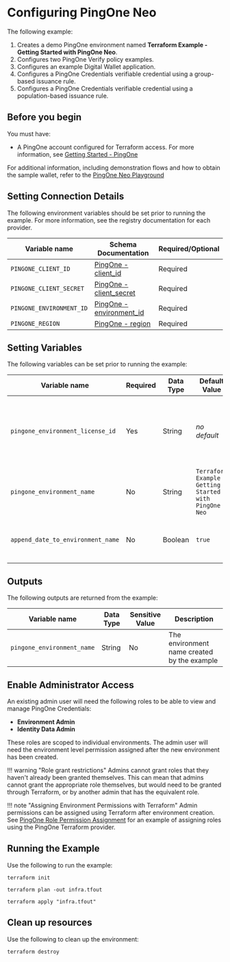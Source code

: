 # Configuring PingOne Neo
The following example:
1. Creates a demo PingOne environment named **Terraform Example - Getting Started with PingOne Neo**.
2. Configures two PingOne Verify policy examples.
3. Configures an example Digital Wallet application.
4. Configures a PingOne Credentials verifiable credential using a group-based issuance rule.
5. Configures a PingOne Credentials verifiable credential using a population-based issuance rule.

## Before you begin
You must have:

* A PingOne account configured for Terraform access.  For more information, see [Getting Started - PingOne](https://terraform.pingidentity.com/getting-started/pingone/)

For additional information, including demonstration flows and how to obtain the sample wallet, refer to the [PingOne Neo Playground](https://www.neoidentity.com/playground)

## Setting Connection Details
The following environment variables should be set prior to running the example.  For more information, see the registry documentation for each provider.

| Variable name                                   | Schema Documentation                                                                                                                            | Required/Optional |
|-------------------------------------------------|-------------------------------------------------------------------------------------------------------------------------------------------------|-------------------|
| `PINGONE_CLIENT_ID`                             | [PingOne - client_id](https://registry.terraform.io/providers/pingidentity/pingone/latest/docs#client_id)                                       | Required          |
| `PINGONE_CLIENT_SECRET`                         | [PingOne - client_secret](https://registry.terraform.io/providers/pingidentity/pingone/latest/docs#client_secret)                               | Required          |
| `PINGONE_ENVIRONMENT_ID`                        | [PingOne - environment_id](https://registry.terraform.io/providers/pingidentity/pingone/latest/docs#environment_id)                             | Required          |
| `PINGONE_REGION`                                | [PingOne - region](https://registry.terraform.io/providers/pingidentity/pingone/latest/docs#region)                                             | Required          |


## Setting Variables
The following variables can be set prior to running the example:

| Variable name                        | Required | Data Type | Default Value | Example Value                      | Description                                                                                        |
|--------------------------------------|----------|-----------|---------------|------------------------------------|----------------------------------------------------------------------------------------------------|
| `pingone_environment_license_id`     | Yes      | String    | *no default*  |                                    | A valid license UUID to apply to the new environment. See [Finding Required IDs](https://terraform.pingidentity.com/getting-started/pingone/#license-id-organization-id-and-organization-name) for instructions on how to retrieve the `pingone_license_id` value from the PingOne console. |
| `pingone_environment_name`           | No       | String    | `Terraform Example - Getting Started with PingOne Neo` | `My Environment` | A string that represents the name of the PingOne customer environment to create and manage with Terraform. |
| `append_date_to_environment_name`    | No       | Boolean   | `true`  | `true`                             | A boolean that determines whether to append the current date to the pingone_environment_name value.


## Outputs
The following outputs are returned from the example:

| Variable name                                             | Data Type | Sensitive Value | Description                                                                                                      |
|-----------------------------------------------------------|-----------|-----------------|------------------------------------------------------------------------------------------------------------------|
| `pingone_environment_name`          | String    | No             | The environment name created by the example          |


## Enable Administrator Access
An existing admin user will need the following roles to be able to view and manage PingOne Credentials:

* **Environment Admin**
* **Identity Data Admin**

These roles are scoped to individual environments.  The admin user will need the environment level permission assigned after the new environment has been created.

!!! warning "Role grant restrictions"
    Admins cannot grant roles that they haven't already been granted themselves.  This can mean that admins cannot grant the appropriate role themselves, but would need to be granted through Terraform, or by another admin that has the equivalent role.

!!! note "Assigning Environment Permissions with Terraform"
    Admin permissions can be assigned using Terraform after environment creation.  See [PingOne Role Permission Assignment](../../examples/pingone/role-assignment/) for an example of assigning roles using the PingOne Terraform provider.

## Running the Example
Use the following to run the example:

```shell
terraform init
```

```shell
terraform plan -out infra.tfout
```

```shell
terraform apply "infra.tfout"
```

## Clean up resources
Use the following to clean up the environment:

```shell
terraform destroy
```
